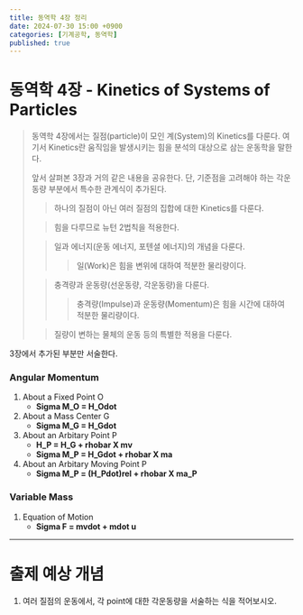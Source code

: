 ```yaml
---
title: 동역학 4장 정리
date: 2024-07-30 15:00 +0900
categories: [기계공학, 동역학]
published: true
---
```


# 동역학 4장 - Kinetics of Systems of Particles


> 동역학 4장에서는 질점(particle)이 모인 계(System)의 Kinetics를 다룬다. 여기서 Kinetics란 움직임을 발생시키는 힘을 분석의 대상으로 삼는 운동학을 말한다.
>
> 앞서 살펴본 3장과 거의 같은 내용을 공유한다. 단, 기준점을 고려해야 하는 각운동량 부분에서 특수한 관계식이 추가된다.
>
>> 하나의 질점이 아닌 여러 질점의 집합에 대한 Kinetics를 다룬다. 
>
>> 힘을 다루므로 뉴턴 2법칙을 적용한다.
>
>> 일과 에너지(운동 에너지, 포텐셜 에너지)의 개념을 다룬다.
>>>일(Work)은 힘을 변위에 대하여 적분한 물리량이다.
>
>> 충격량과 운동량(선운동량, 각운동량)을 다룬다.
>>> 충격량(Impulse)과 운동량(Momentum)은 힘을 시간에 대하여 적분한 물리량이다.
>
>> 질량이 변하는 물체의 운동 등의 특별한 적용을 다룬다.

3장에서 추가된 부분만 서술한다.


### Angular Momentum
1. About a Fixed Point O
   * **Sigma M_O = H_Odot**
2. About a Mass Center G
   * **Sigma M_G = H_Gdot**
3. About an Arbitary Point P
   * **H_P = H_G + rhobar X mv**
   * **Sigma M_P = H_Gdot + rhobar X ma**
4. About an Arbitary Moving Point P
   * **Sigma M_P = (H_Pdot)rel + rhobar X ma_P**


### Variable Mass
1. Equation of Motion
   * **Sigma F = mvdot + mdot u**

***

# 출제 예상 개념
1. 여러 질점의 운동에서, 각 point에 대한 각운동량을 서술하는 식을 적어보시오.